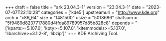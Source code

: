 +++
draft = false
title = "ark 23.04.3-1"
version = "23.04.3-1"
date = "2023-07-07T22:10:28"
categories = ['kde5']
upstreamurl = "http://www.kde.org"
arch = "x86_64"
size = "1481500"
usize = "5018686"
sha1sum = "5f9489d8237717880d4ffda89789957d85b828c8"
depends = "['kparts>=5.107.0', 'kpty>=5.107.0', 'kitemmodels>=5.107.0', 'libarchive>=3.1.2-8', 'libzip']"
+++
KDE Archiving Tool.